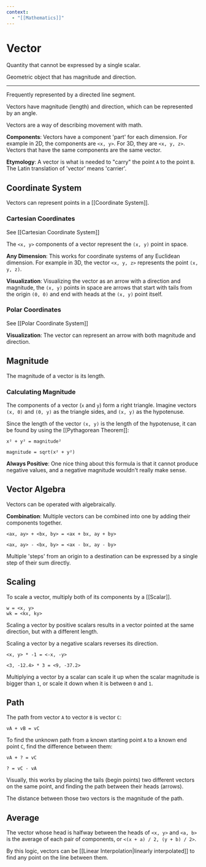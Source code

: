 ```yaml
---
context:
  - "[[Mathematics]]"
---
```


# Vector

Quantity that cannot be expressed by a single scalar.

Geometric object that has magnitude and direction.

---

Frequently represented by a directed line segment.

Vectors have magnitude (length) and direction, which can be represented by an angle.

Vectors are a way of describing movement with math.

**Components**: Vectors have a component 'part' for each dimension. For example in 2D, the components are `<x, y>`. For 3D, they are `<x, y, z>`. Vectors that have the same components are the same vector.

**Etymology**: A vector is what is needed to "carry" the point `A` to the point `B`. The Latin translation of 'vector' means 'carrier'.

## Coordinate System

Vectors can represent points in a [[Coordinate System]].

### Cartesian Coordinates

See [[Cartesian Coordinate System]]

The `<x, y>` components of a vector represent the `(x, y)` point in space.

**Any Dimension**: This works for coordinate systems of any Euclidean dimension. For example in 3D, the vector `<x, y, z>` represents the point `(x, y, z)`.

**Visualization**: Visualizing the vector as an arrow with a direction and magnitude, the `(x, y)` points in space are arrows that start with tails from the origin `(0, 0)` and end with heads at the `(x, y)` point itself.

### Polar Coordinates

See [[Polar Coordinate System]]

**Visualization**: The vector can represent an arrow with both magnitude and direction.

## Magnitude

The magnitude of a vector is its length.

### Calculating Magnitude

The components of a vector (`x` and `y`) form a right triangle. Imagine vectors `(x, 0)` and `(0, y)` as the triangle sides, and `(x, y)` as the hypotenuse.

Since the length of the vector `(x, y)` is the length of the hypotenuse, it can be found by using the [[Pythagorean Theorem]]:

```
x² + y² = magnitude²

magnitude = sqrt(x² + y²)
```

**Always Positive**: One nice thing about this formula is that it cannot produce negative values, and a negative magnitude wouldn't really make sense.

## Vector Algebra

Vectors can be operated with algebraically.

**Combination**: Multiple vectors can be combined into one by adding their components together.

```
<ax, ay> + <bx, by> = <ax + bx, ay + by>

<ax, ay> - <bx, by> = <ax - bx, ay - by>
```

Multiple 'steps' from an origin to a destination can be expressed by a single step of their sum directly.

## Scaling

To scale a vector, multiply both of its components by a [[Scalar]].

```
w = <x, y>
wk = <kx, ky>
```

Scaling a vector by positive scalars results in a vector pointed at the same direction, but with a different length.

Scaling a vector by a negative scalars reverses its direction.

```
<x, y> * -1 = <-x, -y>

<3, -12.4> * 3 = <9, -37.2>
```

Multiplying a vector by a scalar can scale it up when the scalar magnitude is bigger than `1`, or scale it down when it is between `0` and `1`.

## Path

The path from vector `A` to vector `B` is vector `C`:

```
vA + vB = vC
```

To find the unknown path from a known starting point `A` to a known end point `C`, find the difference between them:

```language
vA + ? = vC

? = vC - vA
```

Visually, this works by placing the tails (begin points) two different vectors on the same point, and finding the path between their heads (arrows).

The distance between those two vectors is the magnitude of the path.

## Average

The vector whose head is halfway between the heads of `<x, y>` and `<a, b>` is the average of each pair of components, or `<(x + a) / 2, (y + b) / 2>`.

By this logic, vectors can be [[Linear Interpolation|linearly interpolated]] to find any point on the line between them.
